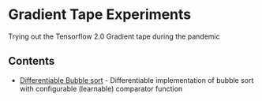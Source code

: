 # Gradient Tape Experiments

Trying out the Tensorflow 2.0 Gradient tape during the pandemic

## Contents

* [Differentiable Bubble sort](bubble-sort.ipynb) - Differentiable implementation of bubble sort with configurable (learnable) comparator function
